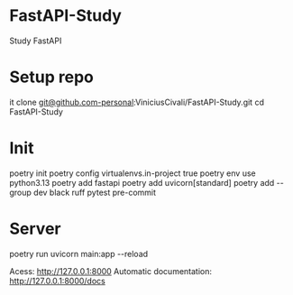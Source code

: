 # FastAPI-Study
Study FastAPI 

# Setup repo
it clone git@github.com-personal:ViniciusCivali/FastAPI-Study.git
cd FastAPI-Study

# Init
poetry init
poetry config virtualenvs.in-project true
poetry env use python3.13
poetry add fastapi
poetry add uvicorn[standard]
poetry add --group dev black ruff pytest pre-commit

# Server
poetry run uvicorn main:app --reload

Acess: http://127.0.0.1:8000
Automatic documentation: http://127.0.0.1:8000/docs